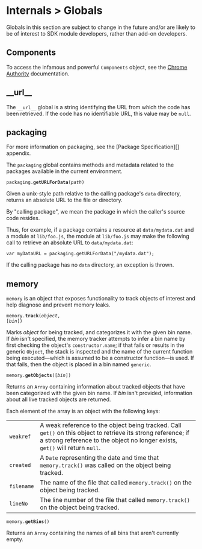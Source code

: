 <!-- This Source Code Form is subject to the terms of the Mozilla Public
   - License, v. 2.0. If a copy of the MPL was not distributed with this
   - file, You can obtain one at http://mozilla.org/MPL/2.0/. -->

# Internals > Globals #

Globals in this section are subject to change in the future and/or are likely
to be of interest to SDK module developers, rather than add-on developers.

## Components ##

To access the infamous and powerful `Components` object, see the
[Chrome Authority](dev-guide/module-development/chrome.html) documentation.

## \_\_url\_\_ ##

The `__url__` global is a string identifying the URL from which the code has
been retrieved.  If the code has no identifiable URL, this value may be `null`.

## packaging ##

<span class="aside">
For more information on packaging, see the [Package Specification][] appendix.
</span>

The `packaging` global contains methods and metadata related to
the packages available in the current environment.

<code>packaging.**getURLForData**(*path*)</code>

Given a unix-style path relative to the calling package's `data`
directory, returns an absolute URL to the file or directory.

By "calling package", we mean the package in which the caller's source
code resides.

Thus, for example, if a package contains a resource at
`data/mydata.dat` and a module at `lib/foo.js`, the module at
`lib/foo.js` may make the following call to retrieve an absolute URL
to `data/mydata.dat`:

    var myDataURL = packaging.getURLForData("/mydata.dat");

If the calling package has no `data` directory, an exception is
thrown.

## memory ##

`memory` is an object that exposes functionality to track
objects of interest and help diagnose and prevent memory leaks.

<code>memory.**track**(*object*, [*bin*])</code>

Marks *object* for being tracked, and categorizes it with the given
bin name. If *bin* isn't specified, the memory tracker attempts to
infer a bin name by first checking the object's
`constructor.name`; if that fails or results in the generic
`Object`, the stack is inspected and the name of the current
function being executed&mdash;which is assumed to be a constructor
function&mdash;is used. If that fails, then the object is placed in a
bin named `generic`.

<code>memory.**getObjects**([*bin*])</code>

Returns an `Array` containing information about tracked objects
that have been categorized with the given bin name. If *bin* isn't
provided, information about all live tracked objects are returned.

Each element of the array is an object with the following keys:

<table>
  <tr>
    <td><code>weakref</code></td>
    <td>A weak reference to the object being tracked. Call
    <code>get()</code> on this object to retrieve its strong reference; if
    a strong reference to the object no longer exists, <code>get()</code>
    will return <code>null</code>.</td>
  </tr>
  <tr>
    <td><code>created</code></td>
    <td>A <code>Date</code> representing the date and time that
    <code>memory.track()</code> was called on the object being
    tracked.</td>
  </tr>
  <tr>
    <td><code>filename</code></td>
    <td>The name of the file that called <code>memory.track()</code> on
    the object being tracked.</td>
  </tr>
  <tr>
    <td><code>lineNo</code></td>
    <td>The line number of the file that called
    <code>memory.track()</code> on the object being tracked.</td>
  </tr>
</table>

<code>memory.**getBins**()</code>

Returns an `Array` containing the names of all bins that aren't
currently empty.

  [Package Specification]: dev-guide/addon-development/package-spec.html